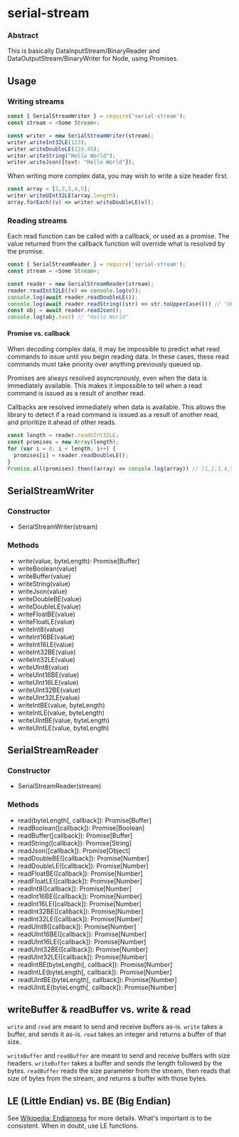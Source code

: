 # serial-stream

### Abstract

This is basically DataInputStream/BinaryReader and DataOutputStream/BinaryWriter
for Node, using Promises.

## Usage

### Writing streams

```javascript
const { SerialStreamWriter } = require('serial-stream');
const stream = <Some Stream>;

const writer = new SerialStreamWriter(stream);
writer.writeInt32LE(123);
writer.writeDoubleLE(123.45);
writer.writeString("Hello World");
writer.writeJson({text: "Hello World"});
```

When writing more complex data, you may wish to write a size header first.

```javascript
const array = [1,2,3,4,5];
writer.writeUInt32LE(array.length);
array.forEach((v) => writer.writeDoubleLE(v));
```

### Reading streams

Each read function can be called with a callback, or used as a promise. The
value returned from the callback function will override what is resolved by the
promise.

```javascript
const { SerialStreamReader } = require('serial-stream');
const stream = <Some Stream>;

const reader = new SerialStreamReader(stream);
reader.readInt32LE((v) => console.log(v));
console.log(await reader.readDoubleLE());
console.log(await reader.readString((str) => str.toUpperCase())) // "HELLO WORLD"
const obj = await reader.readJson();
console.log(obj.text) // "Hello World"
```

#### Promise vs. callback

When decoding complex data, it may be impossible to predict what read commands
to issue until you begin reading data. In these cases, these read commands must
take priority over anything previously queued up.

Promises are always resolved asyncronously, even when the data is immediately
available. This makes it impossible to tell when a read command is issued as a
result of another read.

Callbacks are resolved immediately when data is available. This allows the
library to detect if a read command is issued as a result of another read, and
prioritize it ahead of other reads.

```javascript
const length = reader.readUInt32LE;
const promises = new Array(length);
for (var i = 0; i < length; i++) {
  promises[i] = reader.readDoubleLE();
}
Promise.all(promises).then((array) => console.log(array)) // [1,2,3,4,5]
```

## SerialStreamWriter

### Constructor

- SerialStreamWriter(stream)

### Methods

- write(value, byteLength): Promise[Buffer]
- writeBoolean(value)
- writeBuffer(value)
- writeString(value)
- writeJson(value)
- writeDoubleBE(value)
- writeDoubleLE(value)
- writeFloatBE(value)
- writeFloatLE(value)
- writeInt8(value)
- writeInt16BE(value)
- writeInt16LE(value)
- writeInt32BE(value)
- writeInt32LE(value)
- writeUInt8(value)
- writeUInt16BE(value)
- writeUInt16LE(value)
- writeUInt32BE(value)
- writeUInt32LE(value)
- writeIntBE(value, byteLength)
- writeIntLE(value, byteLength)
- writeUIntBE(value, byteLength)
- writeUIntLE(value, byteLength)

## SerialStreamReader

### Constructor

- SerialStreamReader(stream)

### Methods

- read(byteLength[, callback]): Promise[Buffer]
- readBoolean([callback]): Promise[Boolean]
- readBuffer([callback]): Promise[Buffer]
- readString([callback]): Promise[String]
- readJson([callback]): Promise[Object]
- readDoubleBE([callback]): Promise[Number]
- readDoubleLE([callback]): Promise[Number]
- readFloatBE([callback]): Promise[Number]
- readFloatLE([callback]): Promise[Number]
- readInt8([callback]): Promise[Number]
- readInt16BE([callback]): Promise[Number]
- readInt16LE([callback]): Promise[Number]
- readInt32BE([callback]): Promise[Number]
- readInt32LE([callback]): Promise[Number]
- readUInt8([callback]): Promise[Number]
- readUInt16BE([callback]): Promise[Number]
- readUInt16LE([callback]): Promise[Number]
- readUInt32BE([callback]): Promise[Number]
- readUInt32LE([callback]): Promise[Number]
- readIntBE(byteLength[, callback]): Promise[Number]
- readIntLE(byteLength[, callback]): Promise[Number]
- readUIntBE(byteLength[, callback]): Promise[Number]
- readUIntLE(byteLength[, callback]): Promise[Number]

## writeBuffer & readBuffer vs. write & read

`write` and `read` are meant to send and receive buffers as-is. `write` takes
a buffer, and sends it as-is. `read` takes an integer and returns a buffer of
that size.

`writeBuffer` and `readBuffer` are meant to send and receive buffers with size
headers. `writeBuffer` takes a buffer and sends the length followed by the
bytes. `readBuffer` reads the size parameter from the stream, then reads that
size of bytes from the stream, and returns a buffer with those bytes.

## LE (Little Endian) vs. BE (Big Endian)

See [Wikipedia: Endianness](https://en.wikipedia.org/wiki/Endianness) for more
details. What's important is to be consistent. When in doubt, use LE functions.
